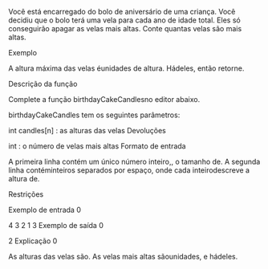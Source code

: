 Você está encarregado do bolo de aniversário de uma criança. Você decidiu que o bolo terá uma vela para cada ano de idade total. Eles só conseguirão apagar as velas mais altas. Conte quantas velas são mais altas.

Exemplo


A altura máxima das velas éunidades de altura. Hádeles, então retorne.

Descrição da função

Complete a função birthdayCakeCandlesno editor abaixo.

birthdayCakeCandles tem os seguintes parâmetros:

int candles[n] : as alturas das velas
Devoluções

int : o número de velas mais altas
Formato de entrada

A primeira linha contém um único número inteiro,, o tamanho de.
A segunda linha contéminteiros separados por espaço, onde cada inteirodescreve a altura de.

Restrições

Exemplo de entrada 0

4 
3 2 1 3
Exemplo de saída 0

2
Explicação 0

As alturas das velas são. As velas mais altas sãounidades, e hádeles.